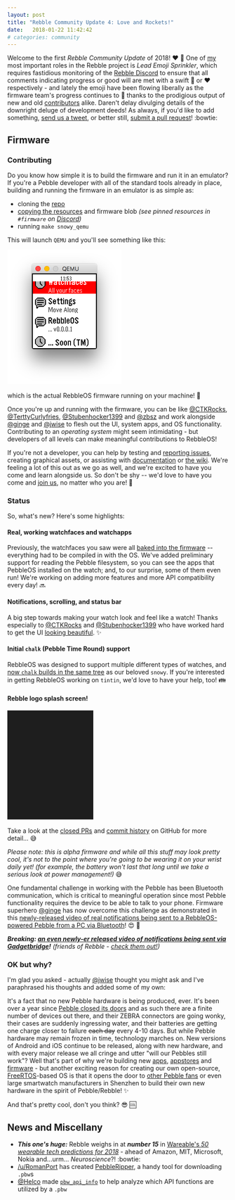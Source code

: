 ```yaml
---
layout: post
title: "Rebble Community Update 4: Love and Rockets!"
date:   2018-01-22 11:42:42
# categories: community
---
```


Welcome to the first *Rebble Community Update* of 2018! :heart: :rocket:  One of [my](https://twitter.com/IShJR) most important roles in the Rebble project is *Lead Emoji Sprinkler*, which requires fastidious monitoring of the [Rebble Discord](http://discord.gg/aRUAYFN) to ensure that all comments indicating progress or good will are met with a swift :rocket: or :heart: respectively - and lately the emoji have been flowing liberally as the firmware team's progress continues to :rocket: thanks to the prodigious output of new and old [contributors](https://github.com/ginge/FreeRTOS-Pebble/graphs/contributors) alike.  Daren't delay divulging details of the downright deluge of development deeds!  As always, if you'd like to add something, [send us a tweet](https://twitter.com/pebble_dev), or better still, [submit a pull request](https://github.com/pebble-dev/pebble-dev.github.io/pulls)! :bowtie:  

## Firmware

### Contributing

Do you know how simple it is to build the firmware and run it in an emulator?  If you're a Pebble developer with all of the standard tools already in place, building and running the firmware in an emulator is as simple as:  

* cloning the [repo](https://github.com/ginge/FreeRTOS-Pebble#building)
* [copying the resources](https://github.com/ginge/FreeRTOS-Pebble/blob/master/Utilities/mk_resources.sh) and firmware blob *(see pinned resources in `#firmware` on [Discord](https://discord.gg/aRUAYFN))*
* running `make snowy_qemu`

This will launch `QEMU` and you'll see something like this:  

![RebbleOS QEMU](/images/community-update/Screenshot_2018-01-22_23.53.31.png "it's that easy!")

which is the actual RebbleOS firmware running on your machine! :muscle:  

Once you're up and running with the firmware, you can be like [@CTKRocks](https://github.com/CTKRocks), [@TerttyCurlyfries](https://github.com/TerttyCurlyfries), [@Stubenhocker1399](https://github.com/Stubenhocker1399) and [@zbsz](https://github.com/zbsz) and work alongside [@ginge](https://github.com/ginge) and [@jwise](https://github.com/jwise) to flesh out the UI, system apps, and OS functionality.  Contributing to an *operating system* might seem intimidating - but developers of all levels can make meaningful contributions to RebbleOS!  

If you're not a developer, you can help by testing and [reporting issues](https://github.com/pebble-dev/RebbleOS/issues), creating graphical assets, or assisting with [documentation](https://github.com/ginge/FreeRTOS-Pebble#rebbleos) or [the wiki](https://github.com/pebble-dev/wiki/wiki).  We're feeling a lot of this out as we go as well, and we're excited to have you come and learn alongside us.  So don't be shy -- we'd love to have you come and [join us](https://discord.gg/aRUAYFN), no matter who you are! :sparkling_heart:  



### Status

So, what's new?  Here's some highlights:  

#### Real, working watchfaces and watchapps

Previously, the watchfaces you saw were all [baked into the firmware](https://rebble.io/2017/04/23/rebble-community-update-3.html) -- everything had to be compiled in with the OS.  We've added preliminary support for reading the Pebble filesystem, so you can see the apps that PebbleOS installed on the watch; and, to our surprise, some of them even run!  We're working on adding more features and more API compatibility every day! :soon:  

#### Notifications, scrolling, and status bar

A big step towards making your watch look and feel like a watch!  Thanks especially to [@CTKRocks](https://github.com/CTKRocks) and [@Stubenhocker1399](https://github.com/Stubenhocker1399) who have worked hard to get the UI [looking beautiful](https://drive.google.com/file/d/124C5KEZH6i2efAuxmFqJVaqp8sJVrXMo/view?usp=sharing). :sparkles:  

#### Initial `chalk` (Pebble Time Round) support

RebbleOS was designed to support multiple different types of watches, and [now `chalk` builds in the same tree](https://drive.google.com/file/d/1jaShT80CXJJazQMBo4HKsM8pEwRawRmd/view?usp=sharing) as our beloved `snowy`.  If you're interested in getting RebbleOS working on `tintin`, we'd love to have your help, too! :family:  

#### Rebble logo splash screen!

![Rebble logo splash](/images/community-update/Peek_2018-01-23_12-55.gif "Rebble logo splash is awesome!")

Take a look at the [closed PRs](https://github.com/ginge/FreeRTOS-Pebble/pulls?q=is%3Apr+is%3Aclosed) and [commit history](https://github.com/ginge/FreeRTOS-Pebble/commits/master) on GitHub for more detail... :sweat_smile:  

*Please note: this is alpha firmware and while all this stuff may look pretty cool, it's not to the point where you're going to be wearing it on your wrist daily yet! (for example, the battery won't last that long until we take a serious look at power management!)* :sweat_smile:  

One fundamental challenge in working with the Pebble has been Bluetooth communication, which is critical to meaningful operation since most Pebble functionality requires the device to be able to talk to your phone.  Firmware superhero [@ginge](https://github.com/ginge) has now overcome this challenge as demonstrated in this [newly-released video of real notifications being sent to a RebbleOS-powered Pebble from a PC via Bluetooth](https://youtu.be/SZ2l1pTfuZA)! :heart_eyes: :rocket:  

***Breaking: [an even newly-er released video of notifications being sent via Gadgetbridge](https://youtu.be/36Vs-G1-1D0)!*** *(friends of Rebble - [check them out!](https://github.com/Freeyourgadget/Gadgetbridge/wiki/Pebble))*  

### OK but why?

I'm glad you asked - actually [@jwise](https://github.com/jwise) thought you might ask and I've paraphrased his thoughts and added some of my own:  

It's a fact that no new Pebble hardware is being produced, ever.  It's been over a year since [Pebble closed its doors](http://ishotjr.com/a-love-letter-to-pebble-and-the-pebble-community/) and as such there are a finite number of devices out there, and their ZEBRA connectors are going wonky, their cases are suddenly ingressing water, and their batteries are getting one charge closer to failure ~~each day~~ every 4-10 days.  But while Pebble hardware may remain frozen in time, technology marches on.  New versions of Android and iOS continue to be released, along with new hardware, and with every major release we all cringe and utter "will our Pebbles still work"?  Well that's part of why we're building new [apps](https://github.com/pebble-dev/android-store-app), [appstores](https://github.com/pebble-dev/rebble-store) and [firmware](https://github.com/pebble-dev/RebbleOS/issues) - but another exciting reason for creating our own open-source, [FreeRTOS](https://www.freertos.org/)-based OS is that it opens the door to [other Pebble fans](http://aion.watch) or even large smartwatch manufacturers in Shenzhen to build their own new hardware in the spirit of Pebble/Rebble! :sparkles:  

And that's pretty cool, don't you think? :sunglasses: :cool:  


## News and Miscellany

* ***This one's huge:*** Rebble weighs in at ***number 15*** in [Wareable's *50 wearable tech predictions for 2018*](https://www.wareable.com/wearable-tech/best-wearable-tech-2018-506) - ahead of Amazon, MIT, Microsoft, Nokia and...urm... *Neuroscience*?! :bowtie:
* [/u/RomanPort](https://www.reddit.com/user/RomanPort) has created [PebbleRipper](https://www.reddit.com/r/pebble/comments/7ow60m/making_progress_on_the_front_end_of_pebbleripper/), a handy tool for downloading `.pbw`s
* [@Helco](https://github.com/Helco) made [`pbw_api_info`](https://github.com/Helco/pbw_api_info) to help analyze which API functions are utilized by a `.pbw`
